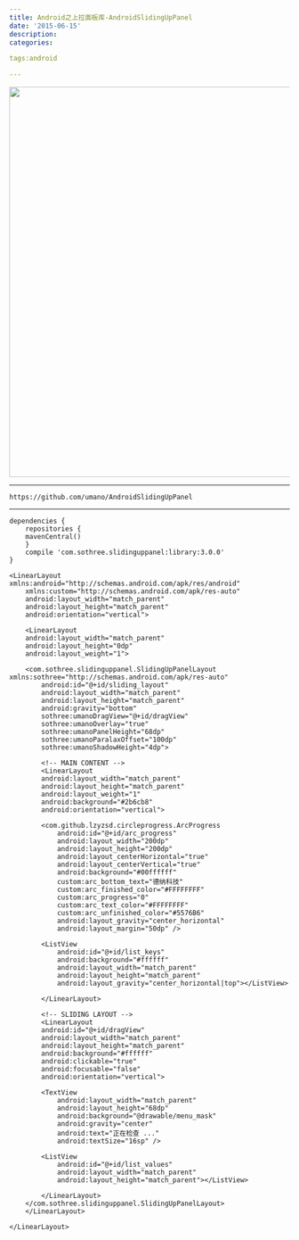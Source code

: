 ```yaml
---
title: Android之上拉面板库-AndroidSlidingUpPanel
date: '2015-06-15'
description:
categories:

tags:android

---
```


<img src="{{urls.media}}/Android之上拉面板库-AndroidSlidingUpPanel/show.png" alt="" width="700" hight="300" >

---

	https://github.com/umano/AndroidSlidingUpPanel

---

	dependencies {
	    repositories {
		mavenCentral()
	    }
	    compile 'com.sothree.slidinguppanel:library:3.0.0'
	}

>

	<LinearLayout xmlns:android="http://schemas.android.com/apk/res/android"
	    xmlns:custom="http://schemas.android.com/apk/res-auto"
	    android:layout_width="match_parent"
	    android:layout_height="match_parent"
	    android:orientation="vertical">

	    <LinearLayout
		android:layout_width="match_parent"
		android:layout_height="0dp"
		android:layout_weight="1">

		<com.sothree.slidinguppanel.SlidingUpPanelLayout xmlns:sothree="http://schemas.android.com/apk/res-auto"
		    android:id="@+id/sliding_layout"
		    android:layout_width="match_parent"
		    android:layout_height="match_parent"
		    android:gravity="bottom"
		    sothree:umanoDragView="@+id/dragView"
		    sothree:umanoOverlay="true"
		    sothree:umanoPanelHeight="68dp"
		    sothree:umanoParalaxOffset="100dp"
		    sothree:umanoShadowHeight="4dp">

		    <!-- MAIN CONTENT -->
		    <LinearLayout
			android:layout_width="match_parent"
			android:layout_height="match_parent"
			android:layout_weight="1"
			android:background="#2b6cb8"
			android:orientation="vertical">

			<com.github.lzyzsd.circleprogress.ArcProgress
			    android:id="@+id/arc_progress"
			    android:layout_width="200dp"
			    android:layout_height="200dp"
			    android:layout_centerHorizontal="true"
			    android:layout_centerVertical="true"
			    android:background="#00ffffff"
			    custom:arc_bottom_text="德纳科技"
			    custom:arc_finished_color="#FFFFFFFF"
			    custom:arc_progress="0"
			    custom:arc_text_color="#FFFFFFFF"
			    custom:arc_unfinished_color="#5576B6"
			    android:layout_gravity="center_horizontal"
			    android:layout_margin="50dp" />

			<ListView
			    android:id="@+id/list_keys"
			    android:background="#ffffff"
			    android:layout_width="match_parent"
			    android:layout_height="match_parent"
			    android:layout_gravity="center_horizontal|top"></ListView>

		    </LinearLayout>

		    <!-- SLIDING LAYOUT -->
		    <LinearLayout
			android:id="@+id/dragView"
			android:layout_width="match_parent"
			android:layout_height="match_parent"
			android:background="#ffffff"
			android:clickable="true"
			android:focusable="false"
			android:orientation="vertical">

			<TextView
			    android:layout_width="match_parent"
			    android:layout_height="68dp"
			    android:background="@drawable/menu_mask"
			    android:gravity="center"
			    android:text="正在检查 ..."
			    android:textSize="16sp" />

			<ListView
			    android:id="@+id/list_values"
			    android:layout_width="match_parent"
			    android:layout_height="match_parent"></ListView>

		    </LinearLayout>
		</com.sothree.slidinguppanel.SlidingUpPanelLayout>
	    </LinearLayout>

	</LinearLayout>

